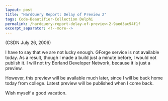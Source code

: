```yaml
---
layout: post
title: "HardQuery Report: Delay of Preview 2"
tags: Code-Beautifier-Collection Delphi
permalink: /hardquery-report-delay-of-preview-2-9aed3ac94f1f
excerpt_separator: <!--more-->
---
```

(CSDN July 26, 2006)

I have to say that we are not lucky enough. GForge service is not available today. As a result, though I made a build just a minute before, I would not publish it. I will not try Borland Developer Network, because it is just a preview.

However, this preview will be available much later, since I will be back home today from college. Latest preview will be published when I come back.

Wish myself a good vacation.
<!--more-->
